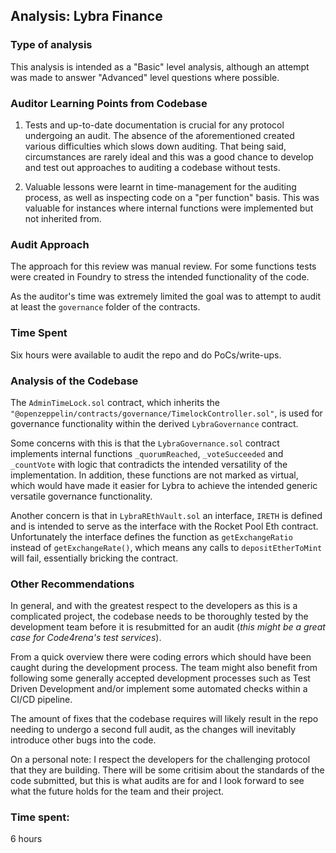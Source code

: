 ## Analysis: Lybra Finance  

### Type of analysis  
This analysis is intended as a "Basic" level analysis, although an attempt was made to answer "Advanced" level questions where possible.   

### Auditor Learning Points from Codebase  

1. Tests and up-to-date documentation is crucial for any protocol undergoing an audit. The absence of the aforementioned created various difficulties which slows down auditing. That being said, circumstances are rarely ideal and this was a good chance to develop and test out approaches to auditing a codebase without tests.  

2. Valuable lessons were learnt in time-management for the auditing process, as well as inspecting code on a "per function" basis. This was valuable for instances where internal functions were implemented but not inherited from.  

### Audit Approach  
The approach for this review was manual review. For some functions tests were created in Foundry to stress the intended functionality of the code.  

As the auditor's time was extremely limited the goal was to attempt to audit at least the `governance` folder of the contracts.  

### Time Spent  
Six hours were available to audit the repo and do PoCs/write-ups.  

### Analysis of the Codebase  
The `AdminTimeLock.sol` contract, which inherits the `"@openzeppelin/contracts/governance/TimelockController.sol"`, is used for governance functionality within the derived `LybraGovernance` contract. 

Some concerns with this is that the `LybraGovernance.sol` contract implements internal functions `_quorumReached`, `_voteSucceeded` and `_countVote` with logic that contradicts the intended versatility of the implementation. In addition, these functions are not marked as virtual, which would have made it easier for Lybra to achieve the intended generic versatile governance functionality.  

Another concern is that in `LybraREthVault.sol` an interface, `IRETH` is defined and is intended to serve as the interface with the Rocket Pool Eth contract. Unfortunately the interface defines the function as `getExchangeRatio` instead of `getExchangeRate()`, which means any calls to `depositEtherToMint` will fail, essentially bricking the contract.  

### Other Recommendations

In general, and with the greatest respect to the developers as this is a complicated project, the codebase needs to be thoroughly tested by the development team before it is resubmitted for an audit (*this might be a great case for Code4rena's test services*). 

From a quick overview there were coding errors which should have been caught during the development process. The team might also benefit from following some generally accepted development processes such as Test Driven Development and/or implement some automated checks within a CI/CD pipeline.

The amount of fixes that the codebase requires will likely result in the repo needing to undergo a second full audit, as the changes will inevitably introduce other bugs into the code.  

On a personal note: I respect the developers for the challenging protocol that they are building. There will be some critisim about the standards of the code submitted, but this is what audits are for and I look forward to see what the future holds for the team and their project.

### Time spent:
6 hours